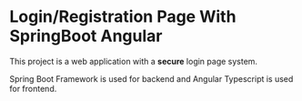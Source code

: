 # Login/Registration Page With SpringBoot Angular

This project is a web application with a **secure** login page system. 

Spring Boot Framework is used for backend and Angular Typescript is used for frontend.
